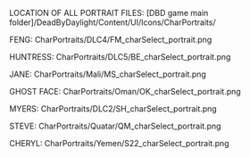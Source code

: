 LOCATION OF ALL PORTRAIT FILES: [DBD game main folder]/DeadByDaylight/Content/UI/Icons/CharPortraits/

FENG: CharPortraits/DLC4/FM_charSelect_portrait.png

HUNTRESS: CharPortraits/DLC5/BE_charSelect_portrait.png

JANE: CharPortraits/Mali/MS_charSelect_portrait.png

GHOST FACE: CharPortraits/Oman/OK_charSelect_portrait.png

MYERS: CharPortraits/DLC2/SH_charSelect_portrait.png

STEVE: CharPortraits/Quatar/QM_charSelect_portrait.png

CHERYL: CharPortraits/Yemen/S22_charSelect_portrait.png